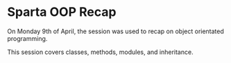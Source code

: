 # Sparta OOP Recap

On Monday 9th of April, the session was used to recap on object orientated programming.

This session covers classes, methods, modules, and inheritance. 
